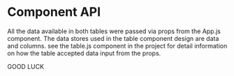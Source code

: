 # Component API
All the data available in both tables were passed via props from the App.js component.
The data stores used in the table component design are data and columns.
see the table.js component in the project for detail information on how the table accepted data input from the props.

GOOD LUCK


